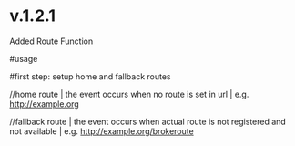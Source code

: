 # v.1.2.1

Added Route Function


#usage

#first step: setup home and fallback routes

//home route | the event occurs when no route is set in url | e.g. http://example.org
<base route-home="ROUTENAME">

//fallback route | the event occurs when actual route is not registered and not available | e.g. http://example.org/brokeroute
<base route-fallback="ROUTENAME">

